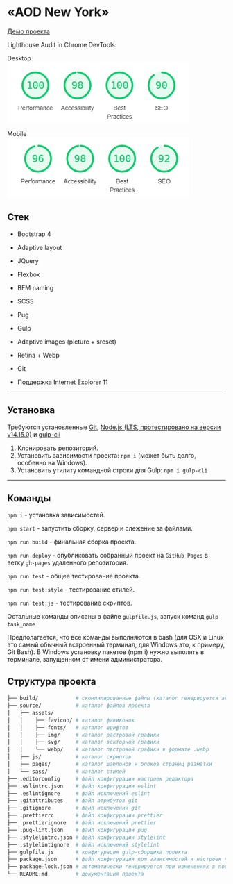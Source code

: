 # «AOD New York»

[Демо проекта](https://denyshutsal.github.io/AOD-New-York-landing-page/)

Lighthouse Audit in Chrome DevTools:

Desktop\
![Lighthouse Audit (Desktop)](https://github.com/denyshutsal/AOD-New-York-landing-page/blob/main/lighthouse%20metrics/Desktop.PNG "Desktop")

Mobile\
![Lighthouse Audit (Mobile)](https://github.com/denyshutsal/AOD-New-York-landing-page/blob/main/lighthouse%20metrics/Mobile.PNG "Mobile")


## Стек

- Bootstrap 4
- Adaptive layout
- JQuery
- Flexbox
- BEM naming
- SCSS
- Pug
- Gulp
- Adaptive images (picture + srcset)
- Retina + Webp
- Git

- Поддержка Internet Explorer 11

---

## Установка

Требуются установленные [Git](https://git-scm.com/), [Node.js (LTS, протестировано на версии v14.15.0)](https://nodejs.org/en/) и [gulp-cli](https://www.npmjs.com/package/gulp-cli)

1. Клонировать репозиторий.
2. Установить зависимости проекта: `npm i` (может быть долго, особенно на Windows).
3. Установить утилиту командной строки для Gulp: `npm i gulp-cli`

---

## Команды

`npm i` - установка зависимостей.

`npm start` - запустить сборку, сервер и слежение за файлами.

`npm run build` - финальная сборка проекта.

`npm run deploy` - опубликовать собранный проект на `GitHub Pages` в ветку `gh-pages` удаленного репозитория.

`npm run test` - общее тестирование проекта.

`npm run test:style` - тестирование стилей.

`npm run test:js` - тестирование скриптов.

Остальные команды описаны в файле `gulpfile.js`, запуск команд `gulp task_name`

Предполагается, что все команды выполняются в bash (для OSX и Linux это самый обычный встроенный терминал, для Windows это, к примеру, Git Bash). В Windows установку пакетов (npm i) нужно выполять в терминале, запущенном от имени администратора.

## Структура проекта

```bash
├── build/            # скомпилированные файлы (каталог генерируется автоматически в процессе работы или при финальной сборке проекта - `npm run build`)
├── source/           # каталог файлов проекта
│   ├── assets/
│   │    ├── favicon/ # каталог фавиконок
│   │    ├── fonts/   # каталог шрифтов
│   │    ├── img/     # каталог растровой графики
│   │    ├── svg/     # каталог векторной графики
│   │    └── webp/    # каталог пвстровой графики в формате .webp
│   ├── js/           # каталог скриптов
│   ├── pages/        # каталог шаблонов и блоков страниц разметки
│   └── sass/         # каталог стилей
├── .editorconfig     # файл конфигурации настроек редактора
├── .eslintrc.json    # файл конфигурации eslint
├── .eslintignore     # файл исключений eslint
├── .gitattributes    # файл атрибутов git
├── .gitignore        # файл исключений git
├── .prettierrc       # файл конфигурации prettier
├── .prettierignore   # файл исключений prettier
├── .pug-lint.json    # файл конфигурации pug
├── .stylelintrc.json # файл конфигурации stylelint
├── .stylelintignore  # файл исключений stylelint
├── gulpfile.js       # конфигурация gulp-сборщика проекта
├── package.json      # файл конфигурация npm зависимостей и настроек проекта
├── package-lock.json # автоматически генерируется при изменениях в node_modules, либо package.json
└── README.md         # документация проекта
```
